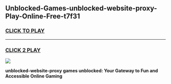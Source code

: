
## Unblocked-Games-unblocked-website-proxy-Play-Online-Free-t7f31
<h3>
<a href="https://premium76.site?title=unblocked-website-proxy&ref=26A">CLICK TO PLAY</a></h3>
<hr>

<h3>
<a href="https://premium76.site?title=unblocked-website-proxy&ref=26A">CLICK 2 PLAY</a>
  
</h3>

<a href="https://premium76.site?title=unblocked-website-proxy&ref=26A"><img src="https://clearcache.store/games.png"></a>


**unblocked-website-proxy games unblocked: Your Gateway to Fun and Accessible Online Gaming**
